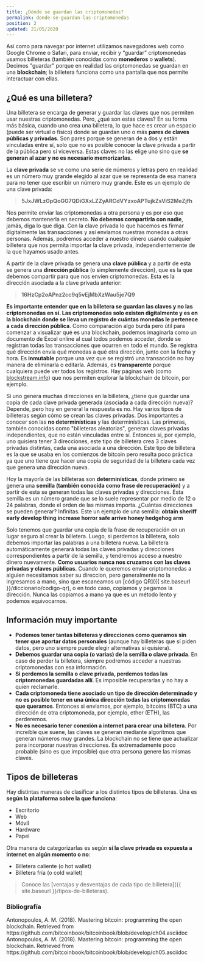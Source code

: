 ```yaml
---
title: ¿Dónde se guardan las criptomonedas?
permalink: donde-se-guardan-las-criptomonedas
position: 2
updated: 21/05/2020
---
```


Así como para navegar por internet utilizamos navegadores web como Google Chrome o Safari, para enviar, recibir y “guardar” criptomonedas usamos billeteras (también conocidas como **monederos** o **wallets**). Decimos "guardar" porque en realidad las criptomonedas se guardan en una **blockchain**; la billetera funciona como una pantalla que nos permite interactuar con ellas.

## ¿Qué es una billetera?

Una billetera se encarga de generar y guardar las claves que nos permiten usar nuestras criptomonedas. Pero, ¿qué son estas claves? En su forma más básica, cuando uno crea una billetera, lo que hace es crear un espacio (puede ser virtual o físico) donde se guardan uno o más **pares de claves públicas y privadas**. Son pares porque se generan de a dos y están vinculadas entre sí, solo que no es posible conocer la clave privada a partir de la pública pero sí viceversa. Estas claves no las elige uno sino que **se generan al azar y no es necesario memorizarlas**. 

La **clave privada** se ve como una serie de números y letras pero en realidad es un número muy grande elegido al azar que se representa de esa manera para no tener que escribir un número muy grande. Este es un ejemplo de una clave privada:

> **5JxJWLzGpQoGG7QDiGXxLZZyARCdVYzxoAPTujkZsViS2MeZjfh**

Nos permite enviar las criptomonedas a otra persona y es por eso que debemos mantenerla en secreto. **No debemos compartirla con nadie**, jamás, diga lo que diga. Con la clave privada lo que hacemos es firmar digitalmente las transacciones y así enviamos nuestras monedas a otras personas. Además, podremos acceder a nuestro dinero usando cualquier billetera que nos permita importar la clave privada, independientemente de la que hayamos usado antes.

A partir de la clave privada se genera una **clave pública** y a partir de esta se genera una **dirección pública** (o simplemente dirección), que es la que debemos compartir para que nos envíen criptomonedas. Esta es la dirección asociada a la clave privada anterior:

> **16HzCp2oAPnz2cc9q5vEjMbXzWau5je7Q9**

**Es importante entender que en la billetera se guardan las claves y no las criptomonedas en sí. Las criptomonedas solo existen digitalmente y es en la blockchain donde se lleva un registro de cuántas monedas le pertenece a cada dirección pública**. Como comparación algo burda pero útil para comenzar a visualizar qué es una blockchain, podemos imaginarla como un documento de Excel online al cual todos podemos acceder, donde se registran todas las transacciones que ocurren en todo el mundo. Se registra qué dirección envía qué monedas a qué otra dirección, junto con la fecha y hora. Es **inmutable** porque una vez que se registró una transacción no hay manera de eliminarla o editarla. Además, es **transparente** porque cualquiera puede ver todos los registros. Hay páginas web (como [blockstream.info](https://blockstream.info/tx/recent)) que nos permiten explorar la blockchain de bitcoin, por ejemplo.

Si uno genera muchas direcciones en la billetera, ¿tiene que guardar una copia de cada clave privada generada (asociada a cada dirección nueva)? Depende, pero hoy en general la respuesta es no. Hay varios tipos de billeteras según cómo se crean las claves privadas. Dos importantes a conocer son las **no determinísticas** y las determinísticas. Las primeras, también conocidas como "billeteras aleatorias", generan claves privadas independientes, que no están vinculadas entre sí. Entonces si, por ejemplo, uno quisiera tener 3 direcciones, este tipo de billetera crea 3 claves privadas distintas, cada una asociada a una dirección. Este tipo de billetera es la que se usaba en los comienzos de bitcoin pero resulta poco práctica ya que uno tiene que hacer una copia de seguridad de la billetera cada vez que genera una dirección nueva.

Hoy la mayoría de las billeteras son **determinísticas**, donde primero se genera una **semilla (también conocida como frase de recuperación)** y a partir de esta se generan todas las claves privadas y direcciones. Esta semilla es un número grande que se lo suele representar por medio de 12 o 24 palabras, donde el orden de las mismas importa. ¿Cuántas direcciones se pueden generar? Infinitas. Este un ejemplo de una semilla: **obtain sheriff early develop thing increase horror safe arrive honey hedgehog arm**

Solo tenemos que guardar una copia de la frase de recuperación en un lugar seguro al crear la billetera. Luego, si perdemos la billetera, solo debemos importar las palabras a una billetera nueva. La billetera automáticamente generará todas las claves privadas y direcciones correspondientes a partir de la semilla, y tendremos acceso a nuestro dinero nuevamente. **Como usuarios nunca nos cruzamos con las claves privadas y claves públicas.** Cuando le queremos enviar criptomonedas a alguien necesitamos saber su direccion, pero generalmente no la ingresamos a mano, sino que escaneamos un [código QR]({{ site.baseurl }}/diccionario/codigo-qr), o en todo caso, copiamos y pegamos la dirección. Nunca las copiamos a mano ya que es un método lento y podemos equivocarnos.

## Información muy importante

- **Podemos tener tantas billeteras y direcciones como queramos sin tener que aportar datos personales** (aunque hay billeteras que sí piden datos, pero uno siempre puede elegir alternativas si quisiera).
- **Debemos guardar una copia (o varias) de la semilla o clave privada**. En caso de perder la billetera, siempre podremos acceder a nuestras criptomonedas con esa información.
- **Si perdemos la semilla o clave privada, perdemos todas las criptomonedas guardadas allí**. Es imposible recuperarlas y no hay a quien reclamarle.
- **Cada criptomoneda tiene asociado un tipo de dirección determinado y no es posible tener en una única dirección todas las criptomonedas que queramos**. Entonces si enviamos, por ejemplo, bitcoins (BTC) a una dirección de otra criptomoneda, por ejemplo, ether (ETH), las perderemos.
- **No es necesario tener conexión a internet para crear una billetera**. Por increíble que suene, las claves se generan mediante algoritmos que generan números muy grandes. La blockchain no se tiene que actualizar para incorporar nuestras direcciones. Es extremadamente poco probable (sino es que imposible) que otra persona genere las mismas claves.

## Tipos de billeteras

Hay distintas maneras de clasificar a los distintos tipos de billeteras. Una es **según la plataforma sobre la que funciona**:
- Escritorio
- Web
- Móvil
- Hardware
- Papel

Otra manera de categorizarlas es según **si la clave privada es expuesta a internet en algún momento o no**:
- Billetera caliente (o hot wallet)
- Billetera fría (o cold wallet)

> Conoce las [ventajas y desventajas de cada tipo de billetera]({{ site.baseurl }}/tipos-de-billeteras).

### Bibliografía
<div id="bibliography">
<div>Antonopoulos, A. M. (2018). Mastering bitcoin: programming the open blockchain. Retrieved from https://github.com/bitcoinbook/bitcoinbook/blob/develop/ch04.asciidoc</div>
<div>Antonopoulos, A. M. (2018). Mastering bitcoin: programming the open blockchain. Retrieved from https://github.com/bitcoinbook/bitcoinbook/blob/develop/ch05.asciidoc</div>
</div>